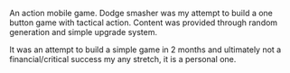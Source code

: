 An action mobile game. Dodge smasher was my attempt to build a one button game with tactical action. Content was provided through random generation and simple upgrade system. 

It was an attempt to build a simple game in 2 months and ultimately not a financial/critical success my any stretch, it is a personal one.